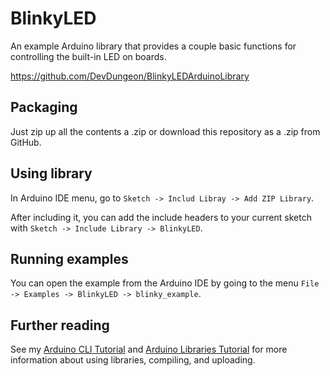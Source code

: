 # BlinkyLED

An example Arduino library that provides a couple
basic functions for controlling the built-in LED
on boards.

https://github.com/DevDungeon/BlinkyLEDArduinoLibrary

## Packaging

Just zip up all the contents a .zip
or download this repository as a .zip from GitHub.

## Using library

In Arduino IDE menu, go to `Sketch -> Includ Libray -> Add ZIP Library`.

After including it, you can add the include headers to your current
sketch with `Sketch -> Include Library -> BlinkyLED`.

## Running examples

You can open the example from the Arduino IDE by going to the menu
`File -> Examples -> BlinkyLED -> blinky_example`.

## Further reading

See my
[Arduino CLI Tutorial](https://www.devdungeon.com/content/arduino-cli-tutorial) and
[Arduino Libraries Tutorial](https://www.devdungeon.com/content/arduino-libraries-tutorial)
for more information about using libraries, compiling, and uploading.
